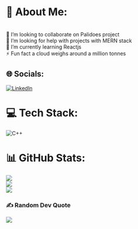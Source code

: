 # 💫 About Me:
<br>👯 I’m looking to collaborate on Palidoes project<br>🤝 I’m looking for help with projects with MERN stack<br>🌱 I’m currently learning Reactjs<br>⚡ Fun fact a cloud weighs around a million tonnes


## 🌐 Socials:
[![LinkedIn](https://img.shields.io/badge/LinkedIn-%230077B5.svg?logo=linkedin&logoColor=white)](https://linkedin.com/in/siddharth-jain-9578191a9) 

# 💻 Tech Stack:
![C++](https://img.shields.io/badge/c++-%2300599C.svg?style=for-the-badge&logo=c%2B%2B&logoColor=white)
# 📊 GitHub Stats:
![](https://github-readme-stats.vercel.app/api?username=Siddharth961&theme=dark&hide_border=false&include_all_commits=false&count_private=false)<br/>
![](https://github-readme-streak-stats.herokuapp.com/?user=Siddharth961&theme=dark&hide_border=false)<br/>
![](https://github-readme-stats.vercel.app/api/top-langs/?username=Siddharth961&theme=dark&hide_border=false&include_all_commits=false&count_private=false&layout=compact)

### ✍️ Random Dev Quote
![](https://quotes-github-readme.vercel.app/api?type=horizontal&theme=radical)

<!-- Proudly created with GPRM ( https://gprm.itsvg.in ) -->
